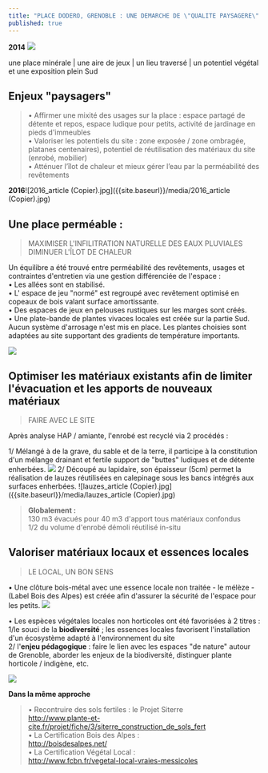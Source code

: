 ```yaml
---
title: "PLACE DODERO, GRENOBLE : UNE DEMARCHE DE \"QUALITE PAYSAGERE\" ?"
published: true
---
```

**2014**
![]({{site.baseurl}}/media/pano_dod2014%20(Copier).jpg)

une place minérale | une aire de jeux | un lieu traversé | un potentiel végétal et une exposition plein Sud

## Enjeux "paysagers" 
> • Affirmer une mixité des usages sur la place : espace partagé de détente et repos, espace ludique pour petits, activité de jardinage en pieds d'immeubles  
• Valoriser les potentiels du site : zone exposée / zone ombragée, platanes centenaires), potentiel de réutilisation des matériaux du site (enrobé, mobilier)  
• Atténuer l’îlot de chaleur et mieux gérer l’eau par la perméabilité des revêtements

**2016**![2016_article (Copier).jpg]({{site.baseurl}}/media/2016_article (Copier).jpg)


## Une place perméable :  
> MAXIMISER L'INFILITRATION NATURELLE DES EAUX PLUVIALES  
DIMINUER L'ÎLOT DE CHALEUR

Un équilibre a été trouvé entre perméabilité des revêtements, usages et contraintes d'entretien via une gestion différenciée de l'espace :  
• Les allées sont en stabilisé.  
• L' espace de jeu "normé" est regroupé avec revêtement optimisé en copeaux de bois valant surface amortissante.  
• Des espaces de jeux en pelouses rustiques sur les marges sont créés.  
• Une plate-bande de plantes vivaces locales est créée sur la partie Sud.  
Aucun système d'arrosage n'est mis en place. Les plantes choisies sont adaptées au site supportant des gradients de température importants.

![]({{site.baseurl}}/media/ambiances_article%20(Copier).jpg)


## Optimiser les matériaux existants afin de limiter l'évacuation et les apports de nouveaux matériaux 
> FAIRE AVEC LE SITE  

Après analyse HAP / amiante, l'enrobé est recyclé via 2 procédés :  

1/ Mélangé à de la grave, du sable et de la terre, il participe à la constitution d'un mélange drainant et fertile support de "buttes" ludiques et de détente enherbées.
![]({{site.baseurl}}/media/buttes_article%20(Copier).jpg)
2/ Découpé au lapidaire, son épaisseur (5cm) permet la réalisation de lauzes réutilisées en calepinage sous les bancs intégrés aux surfaces enherbées. 
![lauzes_article (Copier).jpg]({{site.baseurl}}/media/lauzes_article (Copier).jpg)


> **Globalement :**   
130 m3 évacués pour 40 m3 d'apport tous matériaux confondus  
1/2 du volume d'enrobé démoli réutilisé in-situ

## Valoriser matériaux locaux et essences locales
> LE LOCAL, UN BON SENS  

• Une clôture bois-métal avec une essence locale non traitée - le mélèze - (Label Bois des Alpes) est créée afin d'assurer la sécurité de l'espace pour les petits.
![]({{site.baseurl}}/media/cloture_article%20(Copier).jpg)

• Les espèces végétales locales non horticoles ont été favorisées à 2 titres :  
1/le souci de la **biodiversité** ; les essences locales favorisent l'installation d'un écosystème adapté à l'environnement du site  
2/ l'**enjeu pédagogique** : faire le lien avec les espaces "de nature" autour de Grenoble, aborder les enjeux de la biodiversité, distinguer plante horticole / indigène, etc.


![]({{site.baseurl}}/media/pano_dod2016%20(Copier).jpg)

**Dans la même approche**  
> • Recontruire des sols fertiles : le Projet Siterre  
http://www.plante-et-cite.fr/projet/fiche/3/siterre_construction_de_sols_fert  
• La Certification Bois des Alpes :  
http://boisdesalpes.net/  
• La Certification Végétal Local :  
http://www.fcbn.fr/vegetal-local-vraies-messicoles
